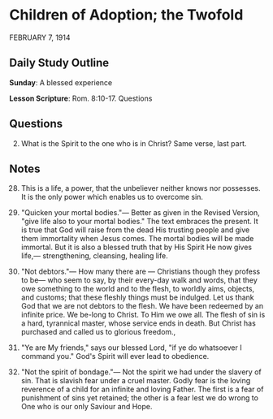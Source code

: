 # Children of Adoption; the Twofold
FEBRUARY 7, 1914

## Daily Study Outline

**Sunday**: A blessed experience

**Lesson Scripture**: Rom. 8:10-17. Questions

## Questions

2. What is the Spirit to the one who is in Christ? Same verse, last part.

## Notes

28. This is a life, a power, that the unbeliever neither knows nor possesses. It is the only power which enables us to overcome sin.

4. "Quicken your mortal bodies."— Better as given in the Revised Version, "give life also to your mortal bodies." The text embraces the present. It is true that God will raise from the dead His trusting people and give them immortality when Jesus comes. The mortal bodies will be made immortal. But it is also a blessed truth that by His Spirit He now gives life,— strengthening, cleansing, healing life.

5. "Not debtors."— How many there are — Christians though they profess to be— who seem to say, by their every-day walk and words, that they owe something to the world and to the flesh, to worldly aims, objects, and customs; that these fleshly things must be indulged. Let us thank God that we are not debtors to the flesh. We have been redeemed by an infinite price. We be-long to Christ. To Him we owe all. The flesh of sin is a hard, tyrannical master, whose service ends in death. But Christ has purchased and called us to glorious freedom.,

8. "Ye are My friends," says our blessed Lord, "if ye do whatsoever I command you." God's Spirit will ever lead to obedience.

7. "Not the spirit of bondage."— Not the spirit we had under the slavery of sin. That is slavish fear under a cruel master. Godly fear is the loving reverence of a child for an infinite and loving Father. The first is a fear of punishment of sins yet retained; the other is a fear lest we do wrong to One who is our only Saviour and Hope.
